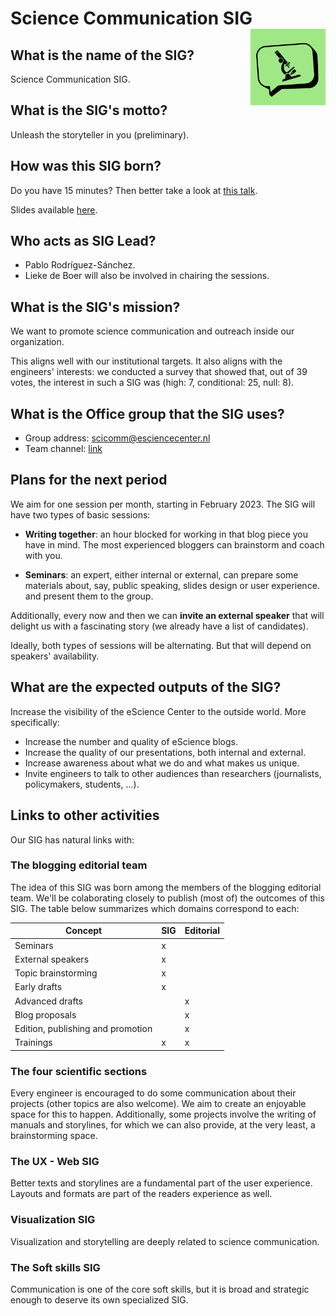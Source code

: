 # Science Communication SIG <img src="img/logo.png" width="120" align="right" />

## What is the name of the SIG?

Science Communication SIG.

## What is the SIG's motto?

Unleash the storyteller in you (preliminary).

## How was this SIG born?

Do you have 15 minutes? Then better take a look at [this talk](https://nlesc-my.sharepoint.com/personal/e_tjongkimsang_esciencecenter_nl/_layouts/15/stream.aspx?id=%2Fpersonal%2Fe%5Ftjongkimsang%5Fesciencecenter%5Fnl%2FDocuments%2FRecordings%2FColloquium%20Pablo%20Rodriguez%2DSanchez%2D20221124%5F110724%2DMeeting%20Recording%2Emp4&referrer=OfficeHome&referrerScenario=EDGEWORTH).

Slides available [here](https://nlesc-my.sharepoint.com/:p:/g/personal/p_rodriguez-sanchez_esciencecenter_nl/EU6Z-MKV9GdAtSgyzX5MAcgBIFVv67uCVbVet1ebcGOBSw?e=FOnWjY).

## Who acts as SIG Lead?

- Pablo Rodríguez-Sánchez.
- Lieke de Boer will also be involved in chairing the sessions.

## What is the SIG's mission?

We want to promote science communication and outreach inside our
organization.

This aligns well with our institutional targets. It also aligns with the engineers' interests: we conducted a
survey that showed that, out of 39 votes, the interest in
such a SIG was (high: 7, conditional: 25, null: 8).

## What is the Office group that the SIG uses?

- Group address: scicomm@esciencecenter.nl
- Team channel: [link](https://teams.microsoft.com/l/team/19%3ajS1jtRERwqovkda1iHZN_NGj4MZhzc00HSVCOulia7w1%40thread.tacv2/conversations?groupId=4fe00245-b3f9-4719-81bb-e654cc9d9bfc&tenantId=aa3aeacc-6307-42b2-ac05-787dd5c32574)

## Plans for the next period

We aim for one session per month, starting in February 2023.
The SIG will have two types of basic sessions:

- **Writing together**: an hour blocked for working in that blog piece
    you have in mind. The most experienced bloggers can brainstorm and coach with you.

- **Seminars**: an expert, either internal or external, can prepare
    some materials about, say, public speaking, slides design or user
    experience. and present them to the group.

Additionally, every now and then we can **invite an external speaker**
that will delight us with a fascinating story (we already have a list of candidates).

Ideally, both types of sessions will be alternating.
But that will depend on speakers' availability.

## What are the expected outputs of the SIG?

Increase the visibility of the eScience Center to the outside world. More specifically:

- Increase the number and quality of eScience blogs.
- Increase the quality of our presentations, both internal and external.
- Increase awareness about what we do and what makes us unique.
- Invite engineers to talk to other audiences than researchers (journalists, policymakers, students, ...).

## Links to other activities

Our SIG has natural links with:

### The blogging editorial team

The idea of this SIG was born among the members of the blogging editorial team. We'll be colaborating closely to publish (most of) the outcomes of this SIG. The table below summarizes which domains correspond to each:

| Concept                           | SIG | Editorial |
|-----------------------------------|-----|-----------|
| Seminars                          | x   |           |
| External speakers                 | x   |           |
| Topic brainstorming               | x   |           |
| Early drafts                      | x   |           |
| Advanced drafts                   |     | x         |
| Blog proposals                    |     | x         |
| Edition, publishing and promotion |     | x         |
| Trainings                         | x   | x         |

### The four scientific sections

Every engineer is encouraged to do some communication about their projects (other topics are also welcome). We aim to create an enjoyable space for this to happen. Additionally, some projects involve the writing of manuals and storylines, for which we can also provide, at the very least, a brainstorming space.

### The UX - Web SIG

Better texts and storylines are a fundamental part of the user experience. Layouts and formats are part of the readers experience as well.

### Visualization SIG

Visualization and storytelling are deeply related to science communication.

### The Soft skills SIG

Communication is one of the core soft skills, but it is broad and strategic enough to deserve its own specialized SIG.